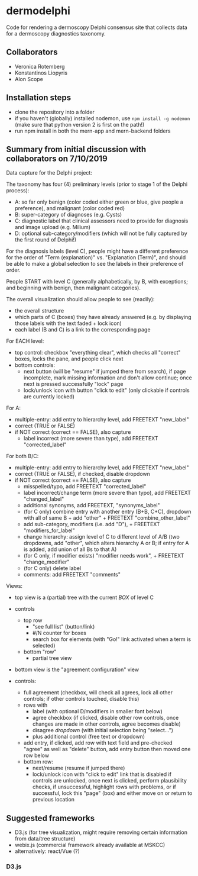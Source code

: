 # dermodelphi
Code for rendering a dermoscopy Delphi consensus site that collects data
for a dermoscopy diagnostics taxonomy.

## Collaborators
- Veronica Rotemberg
- Konstantinos Liopyris
- Alon Scope

## Installation steps
- clone the repository into a folder
- if you haven't (globally) installed nodemon, use ```npm install -g nodemon``` (make sure that python version 2 is first on the path!)
- run npm install in both the mern-app and mern-backend folders

## Summary from initial discussion with collaborators on 7/10/2019
Data capture for the Delphi project:

The taxonomy has four (4) preliminary levels (prior to stage 1 of the Delphi process):

- A: so far only benign (color coded either green or blue, give people a preference), and malignant (color coded red)
- B: super-category of diagnoses (e.g. Cysts)
- C: diagnostic label that clinical assessors need to provide for diagnosis and image upload (e.g. Milium)
- D: optional sub-category/modifiers (which will not be fully captured by the first round of Delphi!)

For the diagnosis labels (level C), people might have a different preference
for the order of "Term (explanation)" vs. "Explanation (Term)", and should be
able to make a global selection to see the labels in their preference of order.

People START with level C (generally alphabetically, by B, with exceptions;
and beginning with benign, then malignant categories).

The overall visualization should allow people to see (readily):

- the overall structure
- which parts of C (boxes) they have already answered (e.g. by displaying those labels with the text faded + lock icon)
- each label (B and C) is a link to the corresponding page

For EACH level:

- top control: checkbox "everything clear", which checks all "correct" boxes, locks the pane, and people click next
- bottom controls:
  - next button (will be "resume" if jumped there from search), if page incomplete, mark missing information and don't allow continue; once next is pressed successfully "lock" page
  - lock/unlock icon with button "click to edit" (only clickable if controls are currently locked)

For A:

- multiple-entry: add entry to hierarchy level, add FREETEXT "new_label"
- correct (TRUE or FALSE)
- if NOT correct (correct == FALSE), also capture
  - label incorrect (more severe than type), add FREETEXT "corrected_label"

For both B/C:

- multiple-entry: add entry to hierarchy level, add FREETEXT "new_label"
- correct (TRUE or FALSE), if checked, disable dropdown
- if NOT correct (correct == FALSE), also capture
  - misspelled/typo, add FREETEXT "corrected_label"
  - label incorrect/change term (more severe than typo), add FREETEXT "changed_label"
  - additional synonyms, add FREETEXT, "synonyms_label"
  - (for C only) combine entry with another entry (B+B, C+C), dropdown with all of same B + add "other" + FREETEXT "combine_other_label"
  - add sub-category, modifiers (i.e. add "D"), + FREETEXT "modifiers_for_label"
  - change hierarchy: assign level of C to different level of A/B (two dropdowns, add "other", which alters hierarchy A or B; if entry for A is added, add union of all Bs to that A)
  - (for C only, if modifier exists) "modifier needs work", + FREETEXT "change_modifier"
  - (for C only) delete label
  - comments: add FREETEXT "comments"

Views:

- top view is a (partial) tree with the current *BOX* of level C
- controls
  - top row
    - "see full list" (button/link)
    - #/N counter for boxes
    - search box for elements (with "Go!" link activated when a term is selected)
  - bottom "row"
    - partial tree view

- bottom view is the "agreement configuration" view
- controls:
  - full agreement (checkbox, will check all agrees, lock all other controls; if other controls touched, disable this)
  - rows with
    - label (with optional D/modifiers in smaller font below)
    - agree checkbox (if clicked, disable other row controls, once changes are made in other controls, agree becomes disable)
    - disagree *dropdown* (with initial selection being "select...")
    - plus additional control (free text or dropdown)
  - add entry, if clicked, add row with text field and pre-checked "agree" as well as "delete" button, add entry button then moved one row below
  - bottom row:
    - next/resume (resume if jumped there)
    - lock/unlock icon with "click to edit" link that is disabled if controls are unlocked, once next is clicked, perform plausibility checks, if unsuccessful, highlight rows with problems, or if successful, lock this "page" (box) and either move on or return to previous location

## Suggested frameworks
- D3.js (for tree visualization, might require removing certain information from data/tree structure)
- webix.js (commercial framework already available at MSKCC)
- alternatively: react/Vue (?)

### D3.js
